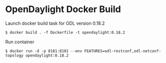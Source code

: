 # OpenDaylight Docker Build

Launch docker build task for ODL version 0.18.2

```
$ docker build . -f Dockerfile -t opendaylight:0.18.2
```

Run container

```
$ docker run -d -p 8181:8181 --env FEATURES=odl-restconf,odl-netconf-topology opendaylight:0.18.2
```
